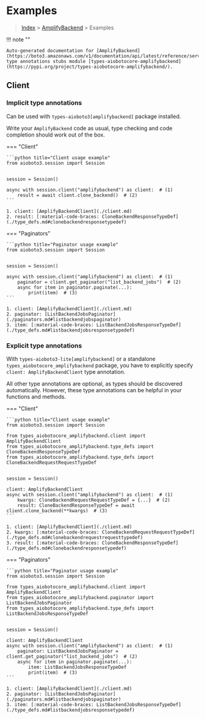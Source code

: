 # Examples

> [Index](../README.md) > [AmplifyBackend](./README.md) > Examples

!!! note ""

    Auto-generated documentation for [AmplifyBackend](https://boto3.amazonaws.com/v1/documentation/api/latest/reference/services/amplifybackend.html#AmplifyBackend)
    type annotations stubs module [types-aiobotocore-amplifybackend](https://pypi.org/project/types-aiobotocore-amplifybackend/).

## Client

### Implicit type annotations

Can be used with `types-aioboto3[amplifybackend]` package installed.

Write your `AmplifyBackend` code as usual,
type checking and code completion should work out of the box.



=== "Client"

    ```python title="Client usage example"
    from aioboto3.session import Session


    session = Session()

    async with session.client("amplifybackend") as client:  # (1)
        result = await client.clone_backend()  # (2)
    ```

    1. client: [AmplifyBackendClient](./client.md)
    2. result: [:material-code-braces: CloneBackendResponseTypeDef](./type_defs.md#clonebackendresponsetypedef) 



=== "Paginators"

    ```python title="Paginator usage example"
    from aioboto3.session import Session


    session = Session()

    async with session.client("amplifybackend") as client:  # (1)
        paginator = client.get_paginator("list_backend_jobs")  # (2)
        async for item in paginator.paginate(...):
            print(item)  # (3)
    ```

    1. client: [AmplifyBackendClient](./client.md)
    2. paginator: [ListBackendJobsPaginator](./paginators.md#listbackendjobspaginator)
    3. item: [:material-code-braces: ListBackendJobsResponseTypeDef](./type_defs.md#listbackendjobsresponsetypedef) 




### Explicit type annotations

With `types-aioboto3-lite[amplifybackend]`
or a standalone `types_aiobotocore_amplifybackend` package, you have to explicitly specify
`client: AmplifyBackendClient` type annotation.

All other type annotations are optional, as types should be discovered automatically.
However, these type annotations can be helpful in your functions and methods.


=== "Client"

    ```python title="Client usage example"
    from aioboto3.session import Session

    from types_aiobotocore_amplifybackend.client import AmplifyBackendClient
    from types_aiobotocore_amplifybackend.type_defs import CloneBackendResponseTypeDef
    from types_aiobotocore_amplifybackend.type_defs import CloneBackendRequestRequestTypeDef


    session = Session()

    client: AmplifyBackendClient
    async with session.client("amplifybackend") as client:  # (1)
        kwargs: CloneBackendRequestRequestTypeDef = {...}  # (2)
        result: CloneBackendResponseTypeDef = await client.clone_backend(**kwargs)  # (3)
    ```

    1. client: [AmplifyBackendClient](./client.md)
    2. kwargs: [:material-code-braces: CloneBackendRequestRequestTypeDef](./type_defs.md#clonebackendrequestrequesttypedef) 
    3. result: [:material-code-braces: CloneBackendResponseTypeDef](./type_defs.md#clonebackendresponsetypedef) 



=== "Paginators"

    ```python title="Paginator usage example"
    from aioboto3.session import Session

    from types_aiobotocore_amplifybackend.client import AmplifyBackendClient
    from types_aiobotocore_amplifybackend.paginator import ListBackendJobsPaginator
    from types_aiobotocore_amplifybackend.type_defs import ListBackendJobsResponseTypeDef


    session = Session()

    client: AmplifyBackendClient
    async with session.client("amplifybackend") as client:  # (1)
        paginator: ListBackendJobsPaginator = client.get_paginator("list_backend_jobs")  # (2)
        async for item in paginator.paginate(...):
            item: ListBackendJobsResponseTypeDef
            print(item)  # (3)
    ```

    1. client: [AmplifyBackendClient](./client.md)
    2. paginator: [ListBackendJobsPaginator](./paginators.md#listbackendjobspaginator)
    3. item: [:material-code-braces: ListBackendJobsResponseTypeDef](./type_defs.md#listbackendjobsresponsetypedef) 




